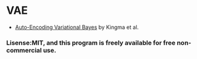 # VAE

* [Auto-Encoding Variational Bayes](https://arxiv.org/pdf/1312.6114) by Kingma et al.
### Lisense:MIT, and this program is freely available for free non-commercial use.